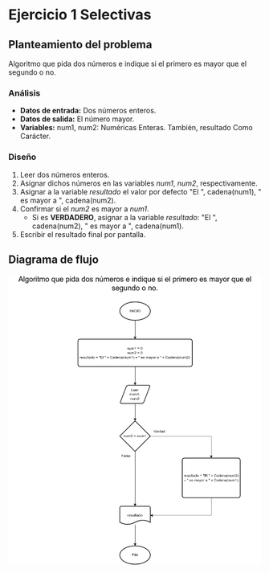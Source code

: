 # Ejercicio 1 Selectivas

## Planteamiento del problema

Algoritmo que pida dos números e indique si el primero es mayor que el segundo o no.

### Análisis

- **Datos de entrada:** Dos números enteros.
- **Datos de salida:** El número mayor.
- **Variables:** num1, num2: Numéricas Enteras. También, resultado Como Carácter.

### Diseño

1. Leer dos números enteros.
2. Asignar dichos números en las variables *num1*, *num2*, respectivamente.
3. Asignar a la variable *resultado* el valor por defecto "El ", cadena(num1), " es mayor a ", cadena(num2).
4. Confirmar si el *num2* es mayor a *num1*.
    - Si es **VERDADERO**, asignar a la variable *resultado*: "El ", cadena(num2), " es mayor a ", cadena(num1).
5. Escribir el resultado final por pantalla.

## Diagrama de flujo

![DFD del ejercicio 1 Selectivas](./Ejercicio1DFD.png)
